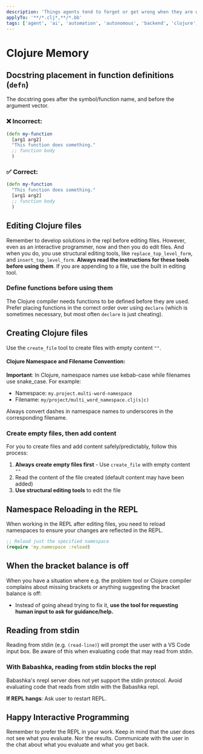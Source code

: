```yaml
---
description: 'Things agents tend to forget or get wrong when they are working with Clojure projects.'
applyTo: '**/*.clj*,**/*.bb'
tags: ['agent', 'ai', 'automation', 'autonomous', 'backend', 'clojure', 'functional', 'go', 'guidelines', 'instructions', 'machine-learning', 'memory-management', 'standards', 'task']
---
```


# Clojure Memory

## Docstring placement in function definitions (`defn`)

The docstring goes after the symbol/function name, and before the argument vector.

### ❌ Incorrect:
```clojure
(defn my-function
  [arg1 arg2]
  "This function does something."
  ;; function body
  )
```

### ✅ Correct:
```clojure
(defn my-function
  "This function does something."
  [arg1 arg2]
  ;; function body
  )
```

## Editing Clojure files

Remember to develop solutions in the repl before editing files. However, even as an interactive programmer, now and then you do edit files. And when you do, you use structural editing tools, like `replace_top_level_form`, and `insert_top_level_form`. **Always read the instructions for these tools before using them**. If you are appending to a file, use the built in editing tool.

### Define functions before using them

The Clojure compiler needs functions to be defined before they are used. Prefer placing functions in the correct order over using `declare` (which is sometimes necessary, but most often `declare` is just cheating).

## Creating Clojure files

Use the `create_file` tool to create files with empty content `""`.

#### Clojure Namespace and Filename Convention:

**Important**: In Clojure,  namespace names use kebab-case while filenames use snake_case. For example:
- Namespace: `my.project.multi-word-namespace`
- Filename: `my/project/multi_word_namespace.clj(s|c)`

Always convert dashes in namespace names to underscores in the corresponding filename.

### Create empty files, then add content

For you to create files and add content safely/predictably, follow this process:

1. **Always create empty files first** - Use `create_file` with empty content `""`
2. Read the content of the file created (default content may have been added)
3. **Use structural editing tools** to edit the file

## Namespace Reloading in the REPL

When working in the REPL after editing files, you need to reload namespaces to ensure your changes are reflected in the REPL.

```clojure
;; Reload just the specified namespace
(require 'my.namespace :reload)
```

## When the bracket balance is off

When you have a situation where e.g. the problem tool or Clojure compiler complains about missing brackets or anything suggesting the bracket balance is off:
* Instead of going ahead trying to fix it, **use the tool for requesting human input to ask for guidance/help.**

## Reading from stdin

Reading from stdin (e.g. `(read-line)`) will prompt the user with a VS Code input box. Be aware of this when evaluating code that may read from stdin.

### With Babashka, reading from stdin blocks the repl

Babashka's nrepl server does not yet support the stdin protocol. Avoid evaluating code that reads from stdin with the Babashka repl.

**If REPL hangs**: Ask user to restart REPL.

## Happy Interactive Programming

Remember to prefer the REPL in your work. Keep in mind that the user does not see what you evaluate. Nor the results. Communicate with the user in the chat about what you evaluate and what you get back.
